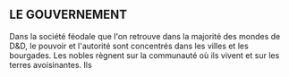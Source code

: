 ## LE GOUVERNEMENT


Dans la société féodale que l'on retrouve dans la majorité
des mondes de D&D, le pouvoir et l'autorité sont concentrés
dans les villes et les bourgades. Les nobles règnent sur la
communauté où ils vivent et sur les terres avoisinantes. Ils
